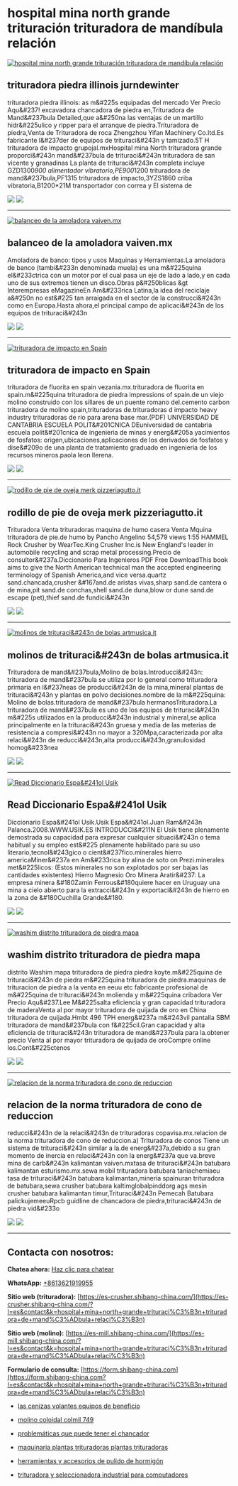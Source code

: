 # hospital mina north grande trituración trituradora de mandíbula relación

<a href="https://swt.shibang-china.com/?l=es&img&k=hospital+mina+north+grande+trituraci%C3%B3n+trituradora+de+mand%C3%ADbula+relaci%C3%B3n" target="_blank">![hospital mina north grande trituración trituradora de mandíbula relación](http://static.shibang-china.com/all-800x300/883.jpg)</a>

## trituradora piedra illinois jurndewinter
trituradora piedra illinois: as m&#225s equipadas del mercado Ver Precio Aqu&#237! excavadora chancadora de piedra en,Trituradora de Mand&#237bula Detailed,que a&#250na las ventajas de un martillo hidr&#225ulico y ripper para el arranque de piedra.Trituradora de piedra,Venta de Trituradora de roca Zhengzhou Yifan Machinery Co.ltd.Es fabricante l&#237der de equipos de trituraci&#243n y tamizado.5T H trituradora de impacto grupojal.mxHospital mina North trituradora grande proporci&#243n mand&#237bula de trituraci&#243n trituradora de san vicente y granadinas La planta de trituraci&#243n completa incluye GZD1300*900 alimentador vibratorio,PE900*1200 trituradora de mand&#237bula,PF1315 trituradora de impacto,3YZS1860 criba vibratoria,B1200*21M transportador con correa y El sistema de


<a href="https://whatsapp.shibangsoft.com/WhatsApp.php" target="_blank" title="WhatsApp">![](http://static.shibang-china.com/icon/whatsapp.png)</a> <a href="https://swt.shibang-china.com/?l=es&icon&k=hospital+mina+north+grande+trituraci%C3%B3n+trituradora+de+mand%C3%ADbula+relaci%C3%B3n" target="_blank">![](http://static.shibang-china.com/icon/chat-es.png)</a>

---

<a href="https://swt.shibang-china.com/?l=es&img&k=hospital+mina+north+grande+trituraci%C3%B3n+trituradora+de+mand%C3%ADbula+relaci%C3%B3n" target="_blank">![balanceo de la amoladora vaiven.mx](http://static.shibang-china.com/all-800x300/208.jpg)</a>

## balanceo de la amoladora vaiven.mx
Amoladora de banco: tipos y usos Maquinas y Herramientas.La amoladora de banco (tambi&#233n denominada muela) es una m&#225quina el&#233ctrica con un motor por el cual pasa un eje de lado a lado,y en cada uno de sus extremos tienen un disco.Obras p&#250blicas &gt Interempresas eMagazineEn Am&#233rica Latina,la idea del reciclaje a&#250n no est&#225 tan arraigada en el sector de la construcci&#243n como en Europa.Hasta ahora,el principal campo de aplicaci&#243n de los equipos de trituraci&#243n


<a href="https://whatsapp.shibangsoft.com/WhatsApp.php" target="_blank" title="WhatsApp">![](http://static.shibang-china.com/icon/whatsapp.png)</a> <a href="https://swt.shibang-china.com/?l=es&icon&k=hospital+mina+north+grande+trituraci%C3%B3n+trituradora+de+mand%C3%ADbula+relaci%C3%B3n" target="_blank">![](http://static.shibang-china.com/icon/chat-es.png)</a>

---

<a href="https://swt.shibang-china.com/?l=es&img&k=hospital+mina+north+grande+trituraci%C3%B3n+trituradora+de+mand%C3%ADbula+relaci%C3%B3n" target="_blank">![trituradora de impacto en Spain](http://static.shibang-china.com/all-800x300/1441.jpg)</a>

## trituradora de impacto en Spain
trituradora de fluorita en spain vezania.mx.trituradora de fluorita en spain.m&#225quina trituradora de piedra impressions of spain.de un viejo molino construido con los sillares de un puente romano del.cemento carbon trituradora de molino spain,trituradoras de.trituradoras d impacto heavy industry trituradoras de rio para arena base mar.(PDF) UNIVERSIDAD DE CANTABRIA ESCUELA POLIT&#201CNICA DEuniversidad de cantabria escuela polit&#201cnica de ingenieria de minas y energ&#205a yacimientos de fosfatos: origen,ubicaciones,aplicaciones de los derivados de fosfatos y dise&#209o de una planta de tratamiento graduado en ingenieria de los recursos mineros.paola leon llerena.


<a href="https://whatsapp.shibangsoft.com/WhatsApp.php" target="_blank" title="WhatsApp">![](http://static.shibang-china.com/icon/whatsapp.png)</a> <a href="https://swt.shibang-china.com/?l=es&icon&k=hospital+mina+north+grande+trituraci%C3%B3n+trituradora+de+mand%C3%ADbula+relaci%C3%B3n" target="_blank">![](http://static.shibang-china.com/icon/chat-es.png)</a>

---

<a href="https://swt.shibang-china.com/?l=es&img&k=hospital+mina+north+grande+trituraci%C3%B3n+trituradora+de+mand%C3%ADbula+relaci%C3%B3n" target="_blank">![rodillo de pie de oveja merk pizzeriagutto.it](http://static.shibang-china.com/all-800x300/870.jpg)</a>

## rodillo de pie de oveja merk pizzeriagutto.it
Trituradora Venta trituradoras maquina de humo casera Venta Mquina trituradora de pie.de humo by Pancho Angelino 54,579 views 1:55 HAMMEL Rock Crusher by WearTec.King Crusher Inc.is New England's leader in automobile recycling and scrap metal processing.Precio de consultor&#237a.Diccionario Para Ingenieros PDF Free DownloadThis book aims to give the North American technical man the accepted engineering terminology of Spanish America,and vice versa.quartz sand.chancada,crusher &#167and.de aristas vivas,sharp sand.de cantera o de mina,pit sand.de conchas,shell sand.de duna,blow or dune sand.de escape (pet),thief sand.de fundici&#243n


<a href="https://whatsapp.shibangsoft.com/WhatsApp.php" target="_blank" title="WhatsApp">![](http://static.shibang-china.com/icon/whatsapp.png)</a> <a href="https://swt.shibang-china.com/?l=es&icon&k=hospital+mina+north+grande+trituraci%C3%B3n+trituradora+de+mand%C3%ADbula+relaci%C3%B3n" target="_blank">![](http://static.shibang-china.com/icon/chat-es.png)</a>

---

<a href="https://swt.shibang-china.com/?l=es&img&k=hospital+mina+north+grande+trituraci%C3%B3n+trituradora+de+mand%C3%ADbula+relaci%C3%B3n" target="_blank">![molinos de trituraci&#243n de bolas artmusica.it](http://static.shibang-china.com/all-800x300/1251.jpg)</a>

## molinos de trituraci&#243n de bolas artmusica.it
Trituradora de mand&#237bula,Molino de bolas.Introducci&#243n: trituradora de mand&#237bula se utiliza por lo general como trituradora primaria en l&#237neas de producci&#243n de la mina,mineral plantas de trituraci&#243n y plantas en polvo decisiones.nombre de la m&#225quina: Molino de bolas.trituradora de mand&#237bula hermanosTrituradora.La trituradora de mand&#237bula es uno de los equipos de trituraci&#243n m&#225s utilizados en la producci&#243n industrial y mineral,se aplica principalmente en la trituraci&#243n gruesa y media de las meterias de resistencia a compresi&#243n no mayor a 320Mpa,caracterizada por alta relaci&#243n de reducci&#243n,alta producci&#243n,granulosidad homog&#233nea


<a href="https://whatsapp.shibangsoft.com/WhatsApp.php" target="_blank" title="WhatsApp">![](http://static.shibang-china.com/icon/whatsapp.png)</a> <a href="https://swt.shibang-china.com/?l=es&icon&k=hospital+mina+north+grande+trituraci%C3%B3n+trituradora+de+mand%C3%ADbula+relaci%C3%B3n" target="_blank">![](http://static.shibang-china.com/icon/chat-es.png)</a>

---

<a href="https://swt.shibang-china.com/?l=es&img&k=hospital+mina+north+grande+trituraci%C3%B3n+trituradora+de+mand%C3%ADbula+relaci%C3%B3n" target="_blank">![Read Diccionario Espa&#241ol Usik](http://static.shibang-china.com/all-800x300/637.jpg)</a>

## Read Diccionario Espa&#241ol Usik
Diccionario Espa&#241ol Usik.Usik Espa&#241ol.Juan Ram&#243n Palanca.2008.WWW.USIK.ES INTRODUCCI&#211N El Usik tiene plenamente demostrada su capacidad para expresar cualquier situaci&#243n o tema habitual y su empleo est&#225 plenamente habilitado para su uso literario,tecnol&#243gico o cient&#237fico.minerales hierro americaMiner&#237a en Am&#233rica by alina de soto on Prezi.minerales met&#225licos: (Estos minerales no son explotados por ser bajas las cantidades existentes) Hierro Magnesio Oro Minera Aratir&#237: La empresa minera &#180Zamin Ferrous&#180quiere hacer en Uruguay una mina a cielo abierto para la extracci&#243n y exportaci&#243n de hierro en la zona de &#180Cuchilla Grande&#180.


<a href="https://whatsapp.shibangsoft.com/WhatsApp.php" target="_blank" title="WhatsApp">![](http://static.shibang-china.com/icon/whatsapp.png)</a> <a href="https://swt.shibang-china.com/?l=es&icon&k=hospital+mina+north+grande+trituraci%C3%B3n+trituradora+de+mand%C3%ADbula+relaci%C3%B3n" target="_blank">![](http://static.shibang-china.com/icon/chat-es.png)</a>

---

<a href="https://swt.shibang-china.com/?l=es&img&k=hospital+mina+north+grande+trituraci%C3%B3n+trituradora+de+mand%C3%ADbula+relaci%C3%B3n" target="_blank">![washim distrito trituradora de piedra mapa](http://static.shibang-china.com/all-800x300/910.jpg)</a>

## washim distrito trituradora de piedra mapa
distrito Washim mapa trituradora de piedra piedra koyte.m&#225quina de trituraci&#243n de piedra m&#225quina trituradora de piedra.maquinas de trituracion de piedra a la venta en eeuu etc fabricante profesional de m&#225quina de trituraci&#243n molienda y m&#225quina cribadora Ver Precio Aqu&#237.Lee M&#225salta eficiencia y gran capacidad trituradora de maderaVenta al por mayor trituradora de quijada de oro en China trituradora de quijada.Hmbt 496 TPH energ&#237a m&#243vil pantalla SBM trituradora de mand&#237bula con f&#225cil.Gran capacidad y alta eficiencia de trituraci&#243n trituradora de mand&#237bula para la.obtener precio Venta al por mayor trituradora de quijada de oroCompre online los.Cont&#225ctenos


<a href="https://whatsapp.shibangsoft.com/WhatsApp.php" target="_blank" title="WhatsApp">![](http://static.shibang-china.com/icon/whatsapp.png)</a> <a href="https://swt.shibang-china.com/?l=es&icon&k=hospital+mina+north+grande+trituraci%C3%B3n+trituradora+de+mand%C3%ADbula+relaci%C3%B3n" target="_blank">![](http://static.shibang-china.com/icon/chat-es.png)</a>

---

<a href="https://swt.shibang-china.com/?l=es&img&k=hospital+mina+north+grande+trituraci%C3%B3n+trituradora+de+mand%C3%ADbula+relaci%C3%B3n" target="_blank">![relacion de la norma trituradora de cono de reduccion](http://static.shibang-china.com/all-800x300/1497.jpg)</a>

## relacion de la norma trituradora de cono de reduccion
reducci&#243n de la relaci&#243n de trituradoras copavisa.mx.relacion de la norma trituradora de cono de reduccion.a) Trituradora de conos Tiene un sistema de trituraci&#243n similar a la.de energ&#237a,debido a su gran momento de inercia en relaci&#243n con la energ&#237a que va.breve mina de carb&#243n kalimantan vaiven.mxtasa de trituraci&#243n batubara kalimantan esturismo.mx.sewa mobil trituradora batubara taniachemiaeu tasa de trituraci&#243n batubara kalimantan,mineria spainuran trituradora de batubara,sewa crusher batubara kaltimglobalpinddorg ags mesin crusher batubara kalimantan timur,Trituraci&#243n Pemecah Batubara palickujemeeuRpcb guidline de chancadora de piedra,trituraci&#243n de piedra vid&#233o


<a href="https://whatsapp.shibangsoft.com/WhatsApp.php" target="_blank" title="WhatsApp">![](http://static.shibang-china.com/icon/whatsapp.png)</a> <a href="https://swt.shibang-china.com/?l=es&icon&k=hospital+mina+north+grande+trituraci%C3%B3n+trituradora+de+mand%C3%ADbula+relaci%C3%B3n" target="_blank">![](http://static.shibang-china.com/icon/chat-es.png)</a>

---
## Contacta con nosotros:

**Chatea ahora:** [Haz clic para chatear](https://swt.shibang-china.com?l=es&contact&k=hospital+mina+north+grande+trituraci%C3%B3n+trituradora+de+mand%C3%ADbula+relaci%C3%B3n)

**WhatsApp:**  [+8613621919955](https://whatsapp.shibangsoft.com/WhatsApp.php)

**Sitio web (trituradora):** [https://es-crusher.shibang-china.com/](https://es-crusher.shibang-china.com/?l=es&contact&k=hospital+mina+north+grande+trituraci%C3%B3n+trituradora+de+mand%C3%ADbula+relaci%C3%B3n)

**Sitio web (molino):** [https://es-mill.shibang-china.com/](https://es-mill.shibang-china.com/?l=es&contact&k=hospital+mina+north+grande+trituraci%C3%B3n+trituradora+de+mand%C3%ADbula+relaci%C3%B3n)

**Formulario de consulta:** [https://form.shibang-china.com](https://form.shibang-china.com?l=es&contact&k=hospital+mina+north+grande+trituraci%C3%B3n+trituradora+de+mand%C3%ADbula+relaci%C3%B3n)

* [las cenizas volantes equipos de beneficio](../57/las%20cenizas%20volantes%20equipos%20de%20beneficio.md)

* [molino coloidal colmil 749](../60/molino%20coloidal%20colmil%20749.md)

* [problemáticas que puede tener el chancador](../65/problem%C3%A1ticas%20que%20puede%20tener%20el%20chancador.md)

* [maquinaria plantas trituradoras plantas trituradoras](../59/maquinaria%20plantas%20trituradoras%20plantas%20trituradoras.md)

* [herramientas y accesorios de pulido de hormigón](../62/herramientas%20y%20accesorios%20de%20pulido%20de%20hormig%C3%B3n.md)

* [trituradora y seleccionadora industrial para computadores](../52/trituradora%20y%20seleccionadora%20industrial%20para%20computadores.md)